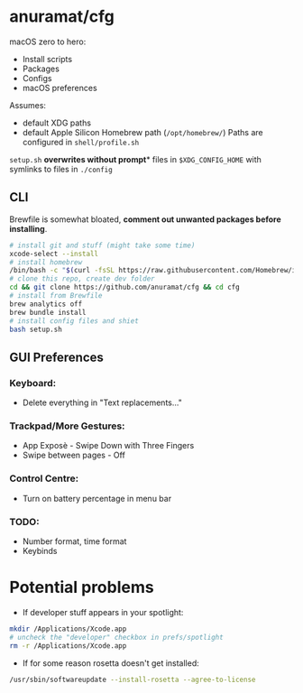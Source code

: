 # anuramat/cfg

macOS zero to hero:
- Install scripts
- Packages
- Configs
- macOS preferences

Assumes:
- default XDG paths 
- default Apple Silicon Homebrew path (`/opt/homebrew/`)
Paths are configured in `shell/profile.sh`

`setup.sh` **overwrites without prompt*** files in `$XDG_CONFIG_HOME` with symlinks to files in `./config`

## CLI 

Brewfile is somewhat bloated, **comment out unwanted packages before installing**.

```sh
# install git and stuff (might take some time)
xcode-select --install
# install homebrew
/bin/bash -c "$(curl -fsSL https://raw.githubusercontent.com/Homebrew/install/HEAD/install.sh)"
# clone this repo, create dev folder
cd && git clone https://github.com/anuramat/cfg && cd cfg
# install from Brewfile
brew analytics off
brew bundle install
# install config files and shiet
bash setup.sh
```

## GUI Preferences 

### Keyboard:
- Delete everything in "Text replacements..."  

### Trackpad/More Gestures:
- App Exposè - Swipe Down with Three Fingers
- Swipe between pages - Off

### Control Centre:
- Turn on battery percentage in menu bar

### TODO:
- Number format, time format
- Keybinds

# Potential problems

- If developer stuff appears in your spotlight:
```sh
mkdir /Applications/Xcode.app
# uncheck the "developer" checkbox in prefs/spotlight
rm -r /Applications/Xcode.app
```

- If for some reason rosetta doesn't get installed:
```sh
/usr/sbin/softwareupdate --install-rosetta --agree-to-license
```
